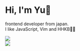 # Hi, I'm Yu👋
frontend developer from japan.  
I like JavaScript, Vim and HHKB👨‍💻

<a href="https://github.com/Yuki-Sakaguchi">
  <img src="https://github-readme-stats.vercel.app/api?username=Yuki-Sakaguchi&count_private=true&show_icons=true" />
</a>
<br>
<a href="https://github.com/Yuki-Sakaguchi">
  <img src="https://github-readme-stats.vercel.app/api/top-langs/?username=Yuki-Sakaguchi" />
</a>
